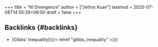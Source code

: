 +++
title = "Kl Divergence"
author = ["Jethro Kuan"]
lastmod = 2020-07-08T14:55:29+08:00
draft = false
+++

## Backlinks {#backlinks}

- [Gibbs' Inequality]({{< relref "gibbs_inequality" >}})
